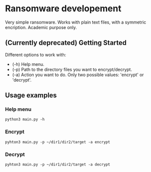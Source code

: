 # Ransomware developement

Very simple ransomware. Works with plain text files, with a symmetric encription. Academic purpose only.

## (Currently deprecated) Getting Started

Different options to work with:
* (-h) Help menu.
* (-p) Path to the directory files you want to encrypt/decrypt.
* (-a) Action you want to do. Only two possible values: 'encrypt' or 'decrypt'.

## Usage examples

### Help menu

```
python3 main.py -h
```

### Encrypt

```
pyhton3 main.py -p ~/dir1/dir2/target -a encrypt
```

### Decrypt

```
pyhton3 main.py -p ~/dir1/dir2/target -a decrypt
```
